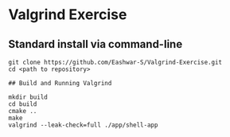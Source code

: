 # Valgrind Exercise

## Standard install via command-line
```
git clone https://github.com/Eashwar-S/Valgrind-Exercise.git
cd <path to repository>

## Build and Running Valgrind

mkdir build
cd build
cmake ..
make
valgrind --leak-check=full ./app/shell-app

```


